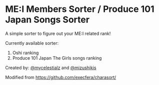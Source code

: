 # ME:I Members Sorter / Produce 101 Japan Songs Sorter
A simple sorter to figure out your ME:I related rank!

Currently available sorter:
1. Oshi ranking 
2. Produce 101 Japan The Girls songs ranking
   
Created by: [@mycelestialz](https://twitter.com/mycelestialz) and [@mizushikis](https://twitter.com/mizushikis)

Modified from https://github.com/execfera/charasort/
